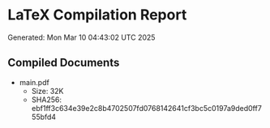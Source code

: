 # LaTeX Compilation Report
Generated: Mon Mar 10 04:43:02 UTC 2025
## Compiled Documents
- main.pdf
  - Size: 32K
  - SHA256: ebf1ff3c634e39e2c8b4702507fd0768142641cf3bc5c0197a9ded0ff755bfd4
